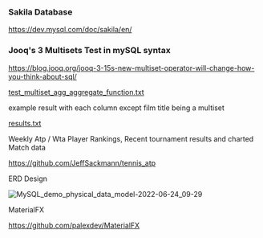 ### Sakila Database 
https://dev.mysql.com/doc/sakila/en/


### Jooq's 3 Multisets Test in mySQL syntax

https://blog.jooq.org/jooq-3-15s-new-multiset-operator-will-change-how-you-think-about-sql/

[test_multiset_agg_aggregate_function.txt](https://github.com/stewseo/cs195-TennisTracker/files/9095000/test_multiset_agg_aggregate_function.txt)


example result with each column except film title being a multiset 

[results.txt](https://github.com/stewseo/cs195-TennisTracker/files/9095256/results.txt)



Weekly Atp / Wta Player Rankings, Recent tournament results and charted Match data

https://github.com/JeffSackmann/tennis_atp

ERD Design

![MySQL_demo_physical_data_model-2022-06-24_09-29](https://user-images.githubusercontent.com/54422342/175578813-c7ed4d81-0b29-449b-873d-57304963c27b.svg)



MaterialFX

https://github.com/palexdev/MaterialFX



